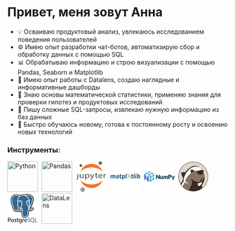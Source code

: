 # Привет, меня зовут Анна

- 💡 Осваиваю продуктовый анализ, увлекаюсь исследованием поведения пользователей
- ⚙️ Имею опыт разработки чат-ботов, автоматизирую сбор и обработку данных с помощью SQL
- 📊 Обрабатываю информацию и строю визуализации с помощью Pandas, Seaborn и Matplotlib
- 📇 Имею опыт работы с Datalens, создаю наглядные и информативные дашборды
- 📏 Знаю основы математической статистики, применяю знания для проверки гипотез и продуктовых исследований
- 🔧 Пишу сложные SQL-запросы, извлекаю нужную информацию из баз данных
- 🚀 Быстро обучаюсь новому, готова к постоянному росту и освоению новых технологий

### Инструменты:
<img src="https://cdn.jsdelivr.net/gh/devicons/devicon@latest/icons/python/python-plain-wordmark.svg" 
          title="Python" width=70 height=70/>&nbsp;
<img src="https://cdn.jsdelivr.net/gh/devicons/devicon@latest/icons/pandas/pandas-original-wordmark.svg" 
          title="Pandas" width=70 height=70/>&nbsp;
<img src="https://github.com/devicons/devicon/blob/master/icons/jupyter/jupyter-original-wordmark.svg#:~:text=jupyter%2Doriginal%2D-,wordmark.svg" 
          title="Jupiter" width=70 height=70/>&nbsp;
<img src="https://github.com/devicons/devicon/blob/master/icons/matplotlib/matplotlib-original-wordmark.svg" 
          title="Matplotlib" width=70 height=70/>&nbsp;
<img src="https://github.com/devicons/devicon/blob/master/icons/numpy/numpy-original-wordmark.svg" 
          title="Numpy" width=70 height=70/>&nbsp;
<img src="https://github.com/devicons/devicon/blob/master/icons/dbeaver/dbeaver-original.svg" 
          title="DBver" width=70 height=70/>&nbsp;
<img src="https://github.com/devicons/devicon/blob/master/icons/postgresql/postgresql-original-wordmark.svg" 
          title="PostgreSQL" width=70 height=70/>&nbsp;
<img src="https://scienceid.net/upload/product/ce/50879/ebf78225_50879.jpg" 
          title="DataLens" width=70 height=70/>&nbsp;




                   

<!--<div id="header" align="center">
  <h1>Привет, меня зовут Анна</h1>
  <h3>Изучаю мир данных и осваиваю профессию аналитика</h3>
</div>
<!--
**Velichko-Anna/Velichko-Anna** is a ✨ _special_ ✨ repository because its `README.md` (this file) appears on your GitHub profile.

Here are some ideas to get you started:

- 🔭 I’m currently working on ...
- 🌱 I’m currently learning ...
- 👯 I’m looking to collaborate on ...
- 🤔 I’m looking for help with ...
- 💬 Ask me about ...
- 📫 How to reach me: ...
- 😄 Pronouns: ...
- ⚡ Fun fact: ...
-->
